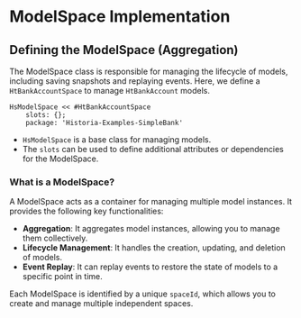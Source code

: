 # ModelSpace Implementation

## Defining the ModelSpace (Aggregation)

The ModelSpace class is responsible for managing the lifecycle of models, including saving snapshots and replaying events. Here, we define a `HtBankAccountSpace` to manage `HtBankAccount` models.

```Smalltalk
HsModelSpace << #HtBankAccountSpace
    slots: {};
    package: 'Historia-Examples-SimpleBank'
```

- `HsModelSpace` is a base class for managing models.
- The `slots` can be used to define additional attributes or dependencies for the ModelSpace.

### What is a ModelSpace?

A ModelSpace acts as a container for managing multiple model instances. It provides the following key functionalities:

- **Aggregation**: It aggregates model instances, allowing you to manage them collectively.
- **Lifecycle Management**: It handles the creation, updating, and deletion of models.
- **Event Replay**: It can replay events to restore the state of models to a specific point in time.

Each ModelSpace is identified by a unique `spaceId`, which allows you to create and manage multiple independent spaces.
